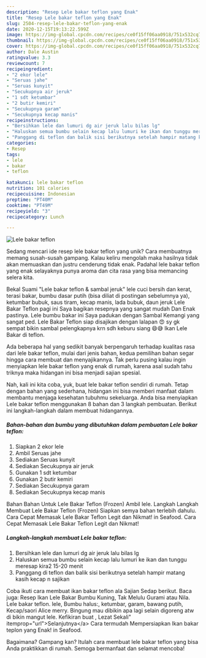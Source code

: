 ```yaml
---
description: "Resep Lele bakar teflon yang Enak"
title: "Resep Lele bakar teflon yang Enak"
slug: 2504-resep-lele-bakar-teflon-yang-enak
date: 2020-12-15T19:13:22.599Z
image: https://img-global.cpcdn.com/recipes/ce0f15ff06aa0918/751x532cq70/lele-bakar-teflon-foto-resep-utama.jpg
thumbnail: https://img-global.cpcdn.com/recipes/ce0f15ff06aa0918/751x532cq70/lele-bakar-teflon-foto-resep-utama.jpg
cover: https://img-global.cpcdn.com/recipes/ce0f15ff06aa0918/751x532cq70/lele-bakar-teflon-foto-resep-utama.jpg
author: Dale Austin
ratingvalue: 3.3
reviewcount: 7
recipeingredient:
- "2 ekor lele"
- "Seruas jahe"
- "Seruas kunyit"
- "Secukupnya air jeruk"
- "1 sdt ketumbar"
- "2 butir kemiri"
- "Secukupnya garam"
- "Secukupnya kecap manis"
recipeinstructions:
- "Bersihkan lele dan lumuri dg air jeruk lalu bilas lg"
- "Haluskan semua bumbu selain kecap lalu lumuri ke ikan dan tunggu meresap kira2 15-20 menit"
- "Panggang di teflon dan balik sisi berikutnya setelah hampir matang kasih kecap n sajikan"
categories:
- Resep
tags:
- lele
- bakar
- teflon

katakunci: lele bakar teflon 
nutrition: 101 calories
recipecuisine: Indonesian
preptime: "PT40M"
cooktime: "PT49M"
recipeyield: "3"
recipecategory: Lunch

---
```



![Lele bakar teflon](https://img-global.cpcdn.com/recipes/ce0f15ff06aa0918/751x532cq70/lele-bakar-teflon-foto-resep-utama.jpg)

Sedang mencari ide resep lele bakar teflon yang unik? Cara membuatnya memang susah-susah gampang. Kalau keliru mengolah maka hasilnya tidak akan memuaskan dan justru cenderung tidak enak. Padahal lele bakar teflon yang enak selayaknya punya aroma dan cita rasa yang bisa memancing selera kita.

Bekal Suami &#34;Lele bakar teflon &amp; sambal jeruk&#34; lele cuci bersih dan kerat, terasi bakar, bumbu dasar putih (bisa diliat di postingan sebelumnya ya), ketumbar bubuk, saus tiram, kecap manis, lada bubuk, daun jeruk Lele Bakar Teflon pagi ini Saya bagikan resepnya yang sangat mudah Dan Enak pastinya. Lele bumbu bakar ini Saya padukan dengan Sambal Kemangi yang sangat ped. Lele Bakar Teflon siap disajikan dengan lalapan 😍 sy gk sempat bikin sambal pelengkapnya krn sdh keburu siang 😄😅 Ikan Lele Bakar di teflon.

Ada beberapa hal yang sedikit banyak berpengaruh terhadap kualitas rasa dari lele bakar teflon, mulai dari jenis bahan, kedua pemilihan bahan segar hingga cara membuat dan menyajikannya. Tak perlu pusing kalau ingin menyiapkan lele bakar teflon yang enak di rumah, karena asal sudah tahu triknya maka hidangan ini bisa menjadi sajian spesial.


Nah, kali ini kita coba, yuk, buat lele bakar teflon sendiri di rumah. Tetap dengan bahan yang sederhana, hidangan ini bisa memberi manfaat dalam membantu menjaga kesehatan tubuhmu sekeluarga. Anda bisa menyiapkan Lele bakar teflon menggunakan 8 bahan dan 3 langkah pembuatan. Berikut ini langkah-langkah dalam membuat hidangannya.

<!--inarticleads1-->

##### Bahan-bahan dan bumbu yang dibutuhkan dalam pembuatan Lele bakar teflon:

1. Siapkan 2 ekor lele
1. Ambil Seruas jahe
1. Sediakan Seruas kunyit
1. Sediakan Secukupnya air jeruk
1. Gunakan 1 sdt ketumbar
1. Gunakan 2 butir kemiri
1. Sediakan Secukupnya garam
1. Sediakan Secukupnya kecap manis


Bahan Bahan Untuk Lele Bakar Teflon (Frozen) Ambil lele. Langkah Langkah Membuat Lele Bakar Teflon (Frozen) Siapkan semya bahan terlebih dahulu. Cara Cepat Memasak Lele Bakar Teflon Legit dan Nikmat! in Seafood. Cara Cepat Memasak Lele Bakar Teflon Legit dan Nikmat! 

<!--inarticleads2-->

##### Langkah-langkah membuat Lele bakar teflon:

1. Bersihkan lele dan lumuri dg air jeruk lalu bilas lg
1. Haluskan semua bumbu selain kecap lalu lumuri ke ikan dan tunggu meresap kira2 15-20 menit
1. Panggang di teflon dan balik sisi berikutnya setelah hampir matang kasih kecap n sajikan


Coba ikuti cara membuat ikan bakar teflon ala Sajian Sedap berikut. Baca juga: Resep Ikan Lele Bakar Bumbu Kuning, Tak Melulu Gurami atau Nila. Lele bakar teflon. lele, Bumbu halus:, ketumbar, garam, bawang putih, Kecap/saori Alice merry. Bingung mau dibikin apa lagi selain digoreng atw di bikin mangut lele. Kefikiran buat , Lezat Sekali&#34; itemprop=&#34;url&#34;&gt;Selanjutnya&lt;/a&gt; Cara termudah Mempersiapkan Ikan bakar teplon yang Enak! in Seafood. 

Bagaimana? Gampang kan? Itulah cara membuat lele bakar teflon yang bisa Anda praktikkan di rumah. Semoga bermanfaat dan selamat mencoba!
